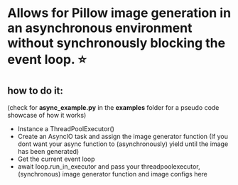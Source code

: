 # Allows for Pillow image generation in an asynchronous environment without synchronously blocking the event loop. ⭐


## how to do it:
(check for **async_example.py** in the **examples** folder for a pseudo code showcase of how it works)

- Instance a ThreadPoolExecutor()
- Create an AsyncIO task and assign the image generator function (If you dont want your async function to (asynchronously) yield until the image has been generated)
- Get the current event loop
- await loop.run_in_executor and pass your threadpoolexecutor, (synchronous) image generator function and image configs here
